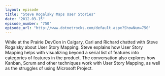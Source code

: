 ```yaml
---
layout: episode
title: "Steve Rogalsky Maps User Stories"
date: "2012-03-15"
episode_number: "750"
episode_url: "http://www.dotnetrocks.com/default.aspx?ShowNum=750"
---
```


While at the Prairie DevCon in Calgary, Carl and Richard chatted with Steve Rogalsky about User Story Mapping. Steve explains how User Story Mapping helps with visualizing beyond a serial list of features into categories of features in the product. The conversation also explores how Kanban, Scrum and other techniques work with User Story Mapping, as well as the struggles of using Microsoft Project.
